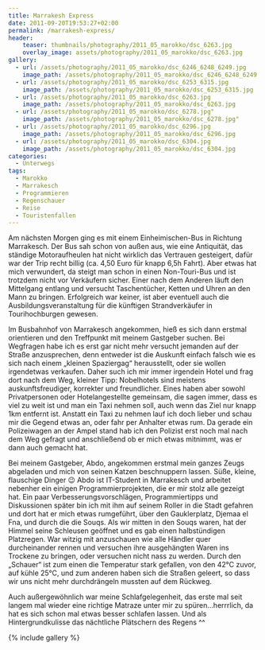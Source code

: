 ```yaml
---
title: Marrakesh Express
date: 2011-09-20T19:53:27+02:00
permalink: /marrakesh-express/
header:
    teaser: thumbnails/photography/2011_05_marokko/dsc_6263.jpg
    overlay_image: assets/photography/2011_05_marokko/dsc_6263.jpg
gallery:
  - url: /assets/photography/2011_05_marokko/dsc_6246_6248_6249.jpg
    image_path: /assets/photography/2011_05_marokko/dsc_6246_6248_6249.jpg
  - url: /assets/photography/2011_05_marokko/dsc_6253_6315.jpg
    image_path: /assets/photography/2011_05_marokko/dsc_6253_6315.jpg
  - url: /assets/photography/2011_05_marokko/dsc_6263.jpg
    image_path: /assets/photography/2011_05_marokko/dsc_6263.jpg
  - url: /assets/photography/2011_05_marokko/dsc_6278.jpg"
    image_path: /assets/photography/2011_05_marokko/dsc_6278.jpg"
  - url: /assets/photography/2011_05_marokko/dsc_6296.jpg
    image_path: /assets/photography/2011_05_marokko/dsc_6296.jpg
  - url: /assets/photography/2011_05_marokko/dsc_6304.jpg
    image_path: /assets/photography/2011_05_marokko/dsc_6304.jpg
categories:
  - Unterwegs
tags:
  - Marokko
  - Marrakesch
  - Programmieren
  - Regenschauer
  - Reise
  - Touristenfallen
---
```

Am nächsten Morgen ging es mit einem Einheimischen-Bus in Richtung Marrakesch. 
Der Bus sah schon von außen aus, wie eine Antiquität, das ständige Motoraufheulen hat nicht wirklich das Vertrauen gesteigert, 
dafür war der Trip recht billig (ca. 4,50 Euro für knapp 6,5h Fahrt). Aber etwas hat mich verwundert, 
da steigt man schon in einen Non-Touri-Bus und ist trotzdem nicht vor Verkäufern sicher. 
Einer nach dem Anderen läuft den Mittelgang entlang und versucht Taschentücher, Ketten und Uhren an den Mann zu bringen. 
Erfolgreich war keiner, ist aber eventuell auch die Ausbildungsveranstaltung für die künftigen Strandverkäufer in Tourihochburgen gewesen.  

Im Busbahnhof von Marrakesch angekommen, hieß es sich dann erstmal orientieren und den Treffpunkt mit meinem Gastgeber suchen. 
Bei Wegfragen habe ich es erst gar nicht mehr versucht jemanden auf der Straße anzusprechen, 
denn entweder ist die Auskunft einfach falsch wie es sich nach einem „kleinen Spaziergag“ herausstellt, 
oder sie wollen irgendetwas verkaufen. Daher such ich mir immer irgendein Hotel und frag dort nach dem Weg, kleiner Tipp: 
Nobelhotels sind meistens auskunftsfreudiger, korrekter und freundlicher. 
Eines haben aber sowohl Privatpersonen oder Hotelangestellte gemeinsam, die sagen immer, dass es viel zu weit ist und man ein Taxi nehmen soll, 
auch wenn das Ziel nur knapp 1km entfernt ist. Anstatt ein Taxi zu nehmen lauf ich doch lieber und schau mir die Gegend etwas an, 
oder fahr per Anhalter etwas rum. Da gerade ein Polizeiwagen an der Ampel stand hab ich den Polizist erst noch mal nach 
dem Weg gefragt und anschließend ob er mich etwas mitnimmt, was er dann auch gemacht hat.

Bei meinem Gastgeber, Abdo, angekommen erstmal mein ganzes Zeugs abgeladen und mich von seinen Katzen beschnuppern lassen. 
Süße, kleine, flauschige Dinger 😉 Abdo ist IT-Student in Marrakesch und arbeitet nebenher ein einigen Programmierprojekten, 
die er mir stolz alle gezeigt hat. Ein paar Verbesserungsvorschlägen, Programmiertipps und Diskussionen später bin ich mit 
ihm auf seinem Roller in die Stadt gefahren und dort hat er mich etwas rumgeführt, über den Gauklerplatz, Djemaa el Fna, 
und durch die die Souqs. Als wir mitten in den Souqs waren, hat der Himmel seine Schleusen geöffnet und es gab einen halbstündigen Platzregen. 
War witzig mit anzuschauen wie alle Händler quer durcheinander rennen und versuchen ihre ausgehängten Waren ins Trockene zu bringen, 
oder versuchen nicht nass zu werden. Durch den „Schauer“ ist zum einen die Temperatur stark gefallen, von den 42°C zuvor, auf kühle 25°C, 
und zum anderen haben sich die Straßen geleert, so dass wir uns nicht mehr durchdrängeln mussten auf dem Rückweg.

Auch außergewöhnlich war meine Schlafgelegenheit, das erste mal seit langem mal wieder eine richtige Matraze unter mir zu spüren&#8230;herrrlich, 
da hat es sich schon mal etwas besser schlafen lassen. Und als Hintergrundkulisse das nächtliche Plätschern des Regens ^^

{% include gallery %}
